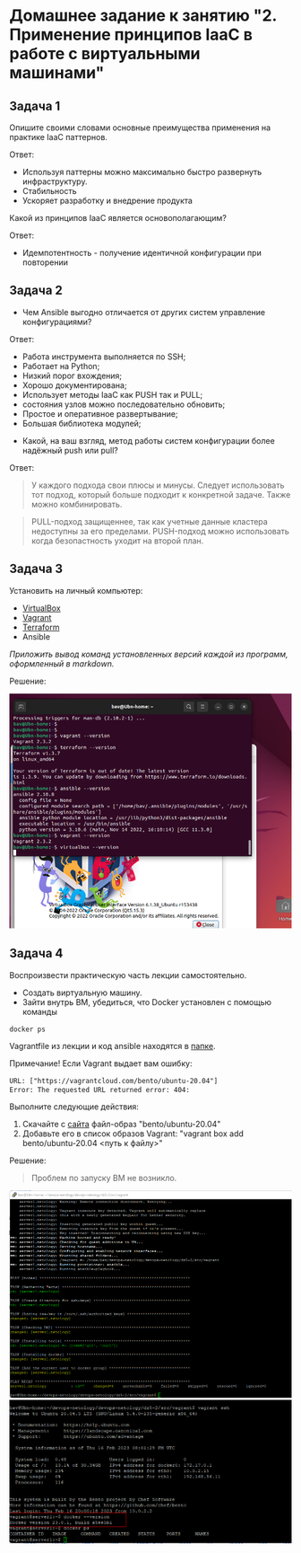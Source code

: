 # Домашнее задание к занятию "2. Применение принципов IaaC в работе с виртуальными машинами"

## Задача 1

Опишите своими словами основные преимущества применения на практике IaaC паттернов.

Ответ: 
* Используя паттерны можно максимально быстро развернуть инфраструктуру.
* Стабильность
* Ускоряет разработку и внедрение продукта

Какой из принципов IaaC является основополагающим?

Ответ: 
* Идемпотентность - получение идентичной конфигурации при повторении

## Задача 2

- Чем Ansible выгодно отличается от других систем управление конфигурациями?

Ответ:
* Работа инструмента выполняется по SSH;
* Работает на Python;
* Низкий порог вхождения;
* Хорошо документирована;
* Использует методы IaaC как PUSH так и PULL;
* состояния узлов можно последовательно обновить;
* Простое и оперативное развертывание;
* Большая библиотека модулей;

- Какой, на ваш взгляд, метод работы систем конфигурации более надёжный push или pull?

Ответ:
>У каждого подхода свои плюсы и минусы. Следует использовать тот подход, который больше подходит к конкретной задаче.
>Также можно комбинировать.

>PULL-подход защищеннее, так как учетные данные кластера недоступны за его пределами.
>PUSH-подход можно использовать когда безопастность уходит на второй план.


## Задача 3

Установить на личный компьютер:

- [VirtualBox](https://www.virtualbox.org/)
- [Vagrant](https://github.com/netology-code/devops-materials)
- [Terraform](https://github.com/netology-code/devops-materials/blob/master/README.md)
- Ansible

*Приложить вывод команд установленных версий каждой из программ, оформленный в markdown.*

Решение: 

![Рис.3](https://github.com/sasha047/devops-netology/blob/main/dz5-2/img/3.png)

## Задача 4 

Воспроизвести практическую часть лекции самостоятельно.

- Создать виртуальную машину.
- Зайти внутрь ВМ, убедиться, что Docker установлен с помощью команды
```
docker ps
```
Vagrantfile из лекции  и код ansible находятся в [папке](https://github.com/netology-code/virt-homeworks/tree/virt-11/05-virt-02-iaac/src).

Примечание! Если Vagrant выдает вам ошибку:
```
URL: ["https://vagrantcloud.com/bento/ubuntu-20.04"]     
Error: The requested URL returned error: 404:
```

Выполните следующие действия:
1. Скачайте с [сайта](https://app.vagrantup.com/bento/boxes/ubuntu-20.04) файл-образ "bento/ubuntu-20.04"
2. Добавьте его в список образов Vagrant: "vagrant box add bento/ubuntu-20.04 <путь к файлу>"

Решение:  

>Проблем по запуску ВМ не возникло.

![Рис.4-1](https://github.com/sasha047/devops-netology/blob/main/dz5-2/img/4-1.png)
![Рис.4-2](https://github.com/sasha047/devops-netology/blob/main/dz5-2/img/4-2.png)


